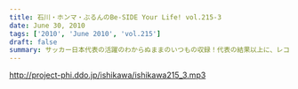 ```yaml
---
title: 石川・ホンマ・ぶるんのBe-SIDE Your Life! vol.215-3
date: June 30, 2010
tags: ['2010', 'June 2010', 'vol.215']
draft: false
summary: サッカー日本代表の活躍のわからぬままのいつもの収録！代表の結果以上に、レコーディングの結果が気になるお三方でした！！なんか、ミュージシャンのやっているポッドキャストになってきましたな。NAMAE
---
```


http://project-phi.ddo.jp/ishikawa/ishikawa215_3.mp3